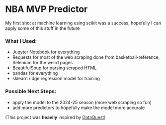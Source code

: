 # NBA MVP Predictor
My first shot at machine learning using scikit was a success, hopefully I can apply some of this stuff in the future 

### What I Used:
- Jupyter Notebook for everything
- Requests for most of the web scraping done from basketball-reference, Selenium for the weird pages
- BeautifulSoup for parsing scraped HTML
- pandas for everything
- sklearn ridge regression model for training

### Possible Next Steps:
- apply the model to the 2024-25 season (more web scraping so fun)
- add more predictors to hopefully make the model more accurate

(This project was **heavily** inspired by [DataQuest](https://www.youtube.com/watch?v=3cn1nHlbFVw&ab_channel=Dataquest))
